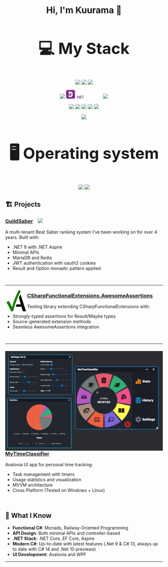 <h1 align="center">Hi, I'm Kuurama 👋</h1>

<h3 style="font-size: 50px;" align="center">💻 My Stack</h3>

<p align="center">
    <img src="https://github.com/dotnet/vscode-csharp/blob/main/images/csharpIcon.png" height=28px>
    <img src="https://img.shields.io/badge/.NET-512BD4?style=for-the-badge&logo=dotnet&logoColor=white">
    <img src="https://img.shields.io/badge/TypeScript-3178c6?style=for-the-badge&logo=typescript&logoColor=white">
</p>

<p align="center">
    <img src="https://img.shields.io/badge/EF_Core-512BD4?style=for-the-badge&logo=.net&logoColor=white">
    <img src="https://github.com/discord-net/Discord.Net/blob/dev/docs/marketing/logo/SVG/Combinationmark%20White.svg#gh-dark-mode-only" height=28px>
    <img src="https://img.shields.io/badge/REACT-149eca?style=for-the-badge&logo=react&logoColor=white">
</p>

<p align="center">
    <img src="https://img.shields.io/badge/MariaDB-003545?style=for-the-badge&logo=mariadb&logoColor=white">
    <img src="https://upload.wikimedia.org/wikipedia/commons/thumb/4/4e/Azure_Cosmos_DB.svg/330px-Azure_Cosmos_DB.svg.png" height=28px>
    <img src="https://cdn-dynmedia-1.microsoft.com/is/content/microsoftcorp/1054094-Get-Started-Icon-01-24x24?resMode=sharp" height=28px>
    <img src="https://img.shields.io/badge/MongoDB-47A248?style=for-the-badge&logo=mongodb&logoColor=white">
    <img src="https://img.shields.io/badge/Redis-DC382D?style=for-the-badge&logo=redis&logoColor=white">
</p>

<p align="center">
    <img src="https://img.shields.io/badge/Rider-ba1f7f?style=for-the-badge&logo=rider&logoColor=white">
</p>

<h3 style="font-size: 50px;" align="center">🖥 Operating system</h3>
<p align="center">
    <img src="https://img.shields.io/badge/NixOS-5277C3?style=for-the-badge&logo=nixos&logoColor=white">
    <img src="https://img.shields.io/badge/Windows-33a8ff.svg?style=for-the-badge&logo=windows&logoColor=white">
</p>

## 🏗️ Projects

<div>
<img align="right" width="400" src="https://via.placeholder.com/400x200?text=GuildSaber+Screenshot">

### [GuildSaber](https://github.com/GuildSaber/GuildSaber)
A multi-tenant Beat Saber ranking system I've been working on for over 4 years. Built with:
- .NET 9 with .NET Aspire
- Minimal APIs
- MariaDB and Redis
- JWT authentication with oauth2 cookies
- Result and Option monadic pattern applied
</div>

<br clear="both"/>
<hr>

<div >
<img align="left" width="70" src="https://github.com/Kuurama/CSharpFunctionalExtensions.AwesomeAssertions/blob/main/icon.png">
</div>
<div>

### [CSharpFunctionalExtensions.AwesomeAssertions](https://github.com/Kuurama/CSharpFunctionalExtensions.AwesomeAssertions)
<p>
  Testing library extending CSharpFunctionalExtensions with:
  <ul>
    <li>Strongly-typed assertions for Result/Maybe types</li>
    <li>Source-generated extension methods</li>
    <li>Seamless AwesomeAssertions integration</li>
  </ul>
</p>

</div>

<br clear="both"/>
<hr>

<div>
<img align="right" width="700" src="https://github.com/Kuurama/MyTimeClassifier/blob/master/soft.png">

### [MyTimeClassifier](https://github.com/Kuurama/MyTimeClassifier)
Avalonia UI app for personal time tracking:
- Task management with timers
- Usage statistics and visualization
- MVVM architecture
- Cross Platform (Tested on Windows + Linux)
</div>

<br clear="both"/>

## 🧠 What I Know

- **Functional C#**: Monads, Railway-Oriented Programming
- **API Design**: Both minimal APIs and controller-based 
- **.NET Stack**: .NET Core, EF Core, Aspire
- **Modern C#**: Up-to-date with latest features (.Net 9 & C# 13, always up to date with C# 14 and .Net 10 previews)
- **UI Development**: Avalonia and WPF
  
---
